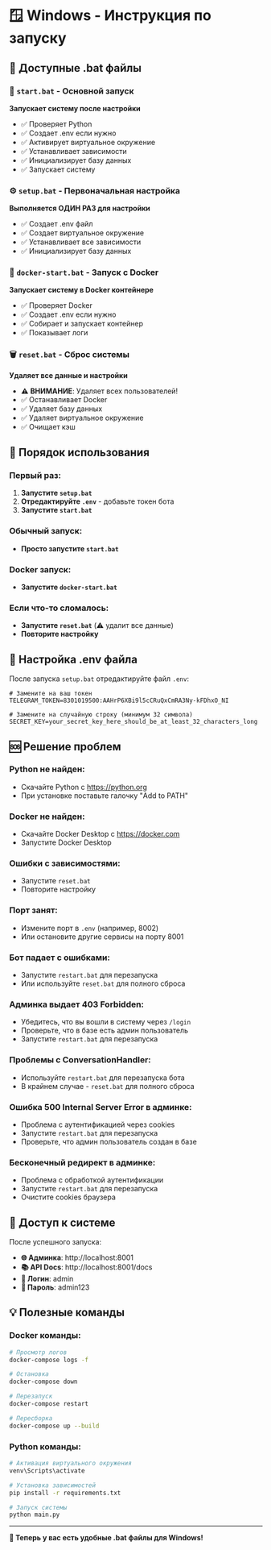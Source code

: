 # 🪟 Windows - Инструкция по запуску

## 📁 Доступные .bat файлы

### 🚀 `start.bat` - Основной запуск
**Запускает систему после настройки**
- ✅ Проверяет Python
- ✅ Создает .env если нужно
- ✅ Активирует виртуальное окружение
- ✅ Устанавливает зависимости
- ✅ Инициализирует базу данных
- ✅ Запускает систему

### ⚙️ `setup.bat` - Первоначальная настройка
**Выполняется ОДИН РАЗ для настройки**
- ✅ Создает .env файл
- ✅ Создает виртуальное окружение
- ✅ Устанавливает все зависимости
- ✅ Инициализирует базу данных

### 🐳 `docker-start.bat` - Запуск с Docker
**Запускает систему в Docker контейнере**
- ✅ Проверяет Docker
- ✅ Создает .env если нужно
- ✅ Собирает и запускает контейнер
- ✅ Показывает логи

### 🗑️ `reset.bat` - Сброс системы
**Удаляет все данные и настройки**
- ⚠️ **ВНИМАНИЕ**: Удаляет всех пользователей!
- ✅ Останавливает Docker
- ✅ Удаляет базу данных
- ✅ Удаляет виртуальное окружение
- ✅ Очищает кэш

## 🎯 Порядок использования

### Первый раз:
1. **Запустите `setup.bat`**
2. **Отредактируйте `.env`** - добавьте токен бота
3. **Запустите `start.bat`**

### Обычный запуск:
- **Просто запустите `start.bat`**

### Docker запуск:
- **Запустите `docker-start.bat`**

### Если что-то сломалось:
- **Запустите `reset.bat`** (⚠️ удалит все данные)
- **Повторите настройку**

## 🔧 Настройка .env файла

После запуска `setup.bat` отредактируйте файл `.env`:

```env
# Замените на ваш токен
TELEGRAM_TOKEN=8301019500:AAHrP6XBi9l5cCRuQxCmRA3Ny-kFDhxO_NI

# Замените на случайную строку (минимум 32 символа)
SECRET_KEY=your_secret_key_here_should_be_at_least_32_characters_long
```

## 🆘 Решение проблем

### Python не найден:
- Скачайте Python с https://python.org
- При установке поставьте галочку "Add to PATH"

### Docker не найден:
- Скачайте Docker Desktop с https://docker.com
- Запустите Docker Desktop

### Ошибки с зависимостями:
- Запустите `reset.bat`
- Повторите настройку

### Порт занят:
- Измените порт в `.env` (например, 8002)
- Или остановите другие сервисы на порту 8001

### Бот падает с ошибками:
- Запустите `restart.bat` для перезапуска
- Или используйте `reset.bat` для полного сброса

### Админка выдает 403 Forbidden:
- Убедитесь, что вы вошли в систему через `/login`
- Проверьте, что в базе есть админ пользователь
- Запустите `restart.bat` для перезапуска

### Проблемы с ConversationHandler:
- Используйте `restart.bat` для перезапуска бота
- В крайнем случае - `reset.bat` для полного сброса

### Ошибка 500 Internal Server Error в админке:
- Проблема с аутентификацией через cookies
- Запустите `restart.bat` для перезапуска
- Проверьте, что админ пользователь создан в базе

### Бесконечный редирект в админке:
- Проблема с обработкой аутентификации
- Запустите `restart.bat` для перезапуска
- Очистите cookies браузера

## 📱 Доступ к системе

После успешного запуска:

- **🌐 Админка**: http://localhost:8001
- **📚 API Docs**: http://localhost:8001/docs
- **🔐 Логин**: admin
- **🔑 Пароль**: admin123

## 💡 Полезные команды

### Docker команды:
```bash
# Просмотр логов
docker-compose logs -f

# Остановка
docker-compose down

# Перезапуск
docker-compose restart

# Пересборка
docker-compose up --build
```

### Python команды:
```bash
# Активация виртуального окружения
venv\Scripts\activate

# Установка зависимостей
pip install -r requirements.txt

# Запуск системы
python main.py
```

---

**🎉 Теперь у вас есть удобные .bat файлы для Windows!**
